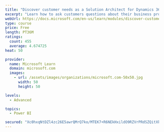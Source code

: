 ```yaml
---
title: "Discover customer needs as a Solution Architect for Dynamics 365 and Power Platform"
excerpt: "Learn how to ask customers questions about their business processes and feature requirements to create a viable solution."
webUrl: https://docs.microsoft.com/en-us/learn/modules/discover-customer-needs/
type: course
price: Free
length: PT36M
ratings:
  count: 455
  average: 4.674725
heat: 50

provider:
  name: Microsoft Learn
  domain: microsoft.com
  images:
    - url: /assets/images/organizations/microsoft.com-50x50.jpg
      width: 50
      height: 50

levels:
  - Advanced

topics:
  - Power BI

secured: "Xc0hxqNtDZl4zc26E5awrQMrQ7ko/MTEK7+R6NEkHxildO9RZVrPRdSZQitXkZlceC/IN9jDW65rKNSV2QfpJz5Ugh8vqP+SvgTwq1WtMJjUhhjehi5mAhTkugQhMdHodK7QicNAjfefkDMDaqJKmb1k1Z3MUiJIAZ3aBEUzrCp4BnjQ8LbUZkRsd1uKA/1jIA2Yce+WlNU6XLIJP/BuMCxPfuauCAA2hmCc+DwG9cjQsx0oKdRE81yj3azhalWnrigxfwWgPXOmm+OJLHI//cObQ5+n0vZidG5Y+JYtTQy64m0uILUoOSfMao2vfGMb5AUZHfX4qPYamMxv1ivcjIafsKdhhTb7XWP8jtP38jK2wCYCr2rC000LaMVBDbA9WxpLM4cTmkt5Gt6UiXoDo3Hmt4srdtWvSPNL5wCMJHc=;ayWQyiOTZYrVECmhj35rKg=="
---
```


